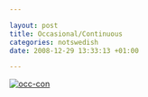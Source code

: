 ```yaml
--- 

layout: post
title: Occasional/Continuous 
categories: notswedish
date: 2008-12-29 13:33:13 +01:00 

---
```


[![occ-con](http://www.blay.se/wp-content/uploads/2008/12/gar-till-medium-post.png "occ-con")](http://www.consumingexperience.com/2007/06/5-principles-for-web-20-success-jyri.html) 